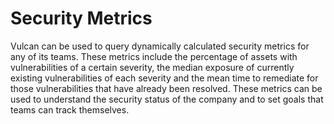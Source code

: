 # Security Metrics

Vulcan can be used to query dynamically calculated security metrics for any of its teams. These metrics include the percentage of assets with vulnerabilities of a certain severity, the median exposure of currently existing vulnerabilities of each severity and the mean time to remediate for those vulnerabilities that have already been resolved. These metrics can be used to understand the security status of the company and to set goals that teams can track themselves.
